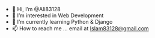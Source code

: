 - 👋 Hi, I’m @Ali83128
- 👀 I’m interested in Web Development
- 🌱 I’m currently learning Python & Django
- 📫 How to reach me ... email at Islam83128@gmail.com 

<!---

--->
